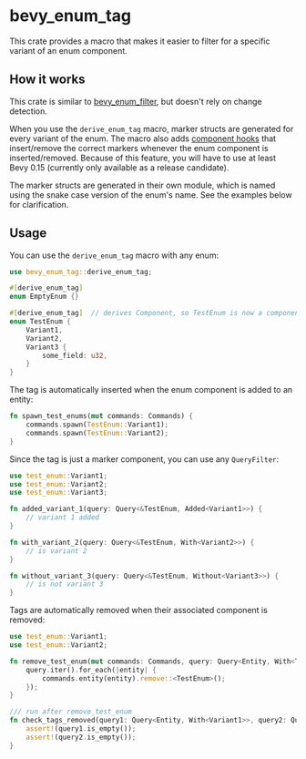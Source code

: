 # bevy_enum_tag

This crate provides a macro that makes it easier to filter for a specific variant of an enum component.

## How it works

This crate is similar to [bevy_enum_filter](https://github.com/MrGVSV/bevy_enum_filter), but doesn't rely on change detection.

When you use the `derive_enum_tag` macro, marker structs are generated for every variant of the enum. The macro also adds 
[component hooks](https://github.com/bevyengine/bevy/pull/14005) that insert/remove the correct markers whenever the enum component is inserted/removed.
Because of this feature, you will have to use at least Bevy 0.15 (currently only available as a release candidate).

The marker structs are generated in their own module, which is named using the snake case version of the enum's name. See the examples below for clarification.

## Usage


You can use the `derive_enum_tag` macro with any enum:
```Rust
use bevy_enum_tag::derive_enum_tag;

#[derive_enum_tag]
enum EmptyEnum {}

#[derive_enum_tag]  // derives Component, so TestEnum is now a component
enum TestEnum {
    Variant1,
    Variant2,
    Variant3 {
        some_field: u32,
    }
}
```


The tag is automatically inserted when the enum component is added to an entity:
```Rust
fn spawn_test_enums(mut commands: Commands) {
    commands.spawn(TestEnum::Variant1);
    commands.spawn(TestEnum::Variant2);
}
```


Since the tag is just a marker component, you can use any `QueryFilter`:
```Rust
use test_enum::Variant1;
use test_enum::Variant2;
use test_enum::Variant3;

fn added_variant_1(query: Query<&TestEnum, Added<Variant1>>) {
    // variant 1 added
}

fn with_variant_2(query: Query<&TestEnum, With<Variant2>>) {
    // is variant 2
}

fn without_variant_3(query: Query<&TestEnum, Without<Variant3>>) {
    // is not variant 3
}
```


Tags are automatically removed when their associated component is removed:
```Rust
use test_enum::Variant1;
use test_enum::Variant2;

fn remove_test_enum(mut commands: Commands, query: Query<Entity, With<TestEnum>>) {
    query.iter().for_each(|entity| {
        commands.entity(entity).remove::<TestEnum>();
    });
}

/// run after remove_test_enum
fn check_tags_removed(query1: Query<Entity, With<Variant1>>, query2: Query<Entity, With<Variant2>>) {
    assert!(query1.is_empty());
    assert!(query2.is_empty());
}
```
